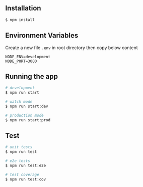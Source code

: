 ## Installation

```bash
$ npm install
```

## Environment Variables

Create a new file ```.env``` in root directory then copy below content

```
NODE_ENV=development
NODE_PORT=3000
```

## Running the app

```bash
# development
$ npm run start

# watch mode
$ npm run start:dev

# production mode
$ npm run start:prod
```

## Test

```bash
# unit tests
$ npm run test

# e2e tests
$ npm run test:e2e

# test coverage
$ npm run test:cov
```
